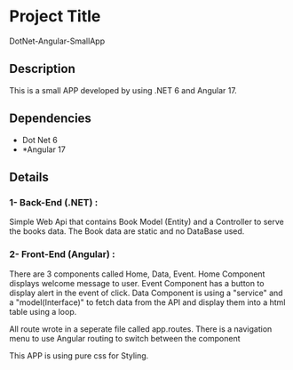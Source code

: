 # Project Title
DotNet-Angular-SmallApp

## Description
This is a small APP developed by using .NET 6 and Angular 17.

## Dependencies
* Dot Net 6
* *Angular 17

## Details

### 1- Back-End (.NET) :

Simple Web Api that contains Book Model (Entity) and a Controller to serve the books data.
The Book data are static and no DataBase used.


### 2- Front-End (Angular) : 

There are 3 components called Home, Data, Event.
Home Component displays welcome message to user.
Event Component has a button to display alert in the event of click.
Data Component is using a "service" and a "model(Interface)" to fetch data from the API and display them into a html table using a loop.

All route wrote in a seperate file called app.routes.
There is a navigation menu to use Angular routing to switch between  the component

This APP is using pure css for Styling.
